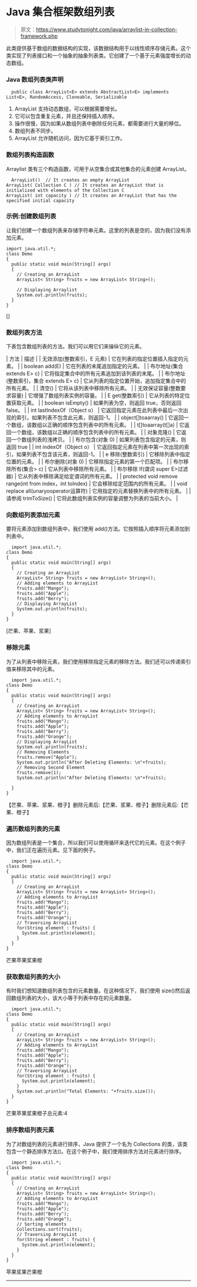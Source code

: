 # Java 集合框架数组列表

> 原文：<https://www.studytonight.com/java/arraylist-in-collection-framework.php>

此类提供基于数组的数据结构的实现，该数据结构用于以线性顺序存储元素。这个类实现了列表接口和一个抽象的抽象列表类。它创建了一个基于元素强度增长的动态数组。

### Java 数组列表类声明

```
  public class ArrayList<E> extends AbstractList<E> implements List<E>, RandomAccess, Cloneable, Serializable 

```

1.  ArrayList 支持动态数组，可以根据需要增长。
2.  它可以包含重复元素，并且还保持插入顺序。
3.  操作很慢，因为如果从数组列表中删除任何元素，都需要进行大量的移位。
4.  数组列表不同步。
5.  ArrayList 允许随机访问，因为它基于索引工作。

### 数组列表构造函数

Arraylist 类有三个构造函数，可用于从空集合或其他集合的元素创建 ArrayList。

```
  ArrayList()  // It creates an empty ArrayList
ArrayList( Collection C ) // It creates an ArrayList that is initialized with elements of the Collection C
ArrayList( int capacity ) // It creates an ArrayList that has the specified initial capacity 

```

### 示例:创建数组列表

让我们创建一个数组列表来存储字符串元素。这里的列表是空的，因为我们没有添加元素。

```
import java.util.*;
class Demo
{
  public static void main(String[] args)
  {   
    // Creating an ArrayList
    ArrayList< String> fruits = new ArrayList< String>();

    // Displaying Arraylist
    System.out.println(fruits);
  }
} 
```

[]

### 数组列表方法

下表包含数组列表的方法。我们可以用它们来操纵它的元素。

| 方法 | 描述 |
| 无效添加(整数索引，E 元素) | 它在列表的指定位置插入指定的元素。 |
| boolean add(E) | 它在列表的末尾追加指定的元素。 |
| 布尔地址(集合 extends E> c) | 它将指定集合中的所有元素追加到该列表的末尾。 |
| 布尔地址(整数索引，集合 extends E> c) | 它从列表的指定位置开始，追加指定集合中的所有元素。 |
| 清空() | 它将从该列表中移除所有元素。 |
| 无效保证容量(整数要求容量) | 它增强了数组列表实例的容量。 |
| E get(整数索引) | 它从列表的特定位置获取元素。 |
| boolean isEmpty() | 如果列表为空，则返回 true，否则返回 false。 |
| int lastIndexOf（Object o） | 它返回指定元素在此列表中最后一次出现的索引，如果列表不包含此元素，则返回-1。 |
| object[]toaarray() | 它返回一个数组，该数组以正确的顺序包含列表中的所有元素。 |
| <t>t[]toaarray(t[]a)</t> | 它返回一个数组，该数组以正确的顺序包含列表中的所有元素。 |
| 对象克隆() | 它返回一个数组列表的浅拷贝。 |
| 布尔包含(对象 0) | 如果列表包含指定的元素，则返回 true |
| int indexOf（Object o） | 它返回指定元素在列表中第一次出现的索引，如果列表不包含该元素，则返回-1。 |
| e 移除(整数索引) | 它移除列表中指定位置的元素。 |
| 布尔删除(对象 0) | 它移除指定元素的第一个匹配项。 |
| 布尔移除所有(集合> c) | 它从列表中移除所有元素。 |
| 布尔移除 If(谓词 super E>过滤器) | 它从列表中移除满足给定谓词的所有元素。 |
| protected void remove range(int from index，int toIndex) | 它会移除给定范围内的所有元素。 |
| void replace all(unaryooperator<e>运算符)</e> | 它用指定的元素替换列表中的所有元素。 |
| 请参阅 trimToSize() | 它将此数组列表实例的容量调整为列表的当前大小。 |

### 向数组列表添加元素

要将元素添加到数组列表中，我们使用 add()方法。它按照插入顺序将元素添加到列表中。

```
  import java.util.*;
class Demo
{
  public static void main(String[] args)
  {   
    // Creating an ArrayList
    ArrayList< String> fruits = new ArrayList< String>();
    // Adding elements to ArrayList
    fruits.add("Mango");
    fruits.add("Apple");
    fruits.add("Berry");
    // Displaying ArrayList
    System.out.println(fruits);
  }
} 

```

[芒果、苹果、浆果]

### 移除元素

为了从列表中移除元素，我们使用移除指定元素的移除方法。我们还可以传递索引值来移除其中的元素。

```
  import java.util.*;
class Demo
{
  public static void main(String[] args)
  {   
    // Creating an ArrayList
    ArrayList< String> fruits = new ArrayList< String>();
    // Adding elements to ArrayList
    fruits.add("Mango");
    fruits.add("Apple");
    fruits.add("Berry");
    fruits.add("Orange");
    // Displaying ArrayList
    System.out.println(fruits);
    // Removing Elements
    fruits.remove("Apple");
    System.out.println("After Deleting Elements: \n"+fruits);
    // Removing Second Element
    fruits.remove(1);
    System.out.println("After Deleting Elements: \n"+fruits);

  }
} 

```

【芒果、苹果、浆果、橙子】删除元素后:【芒果、浆果、橙子】删除元素后:【芒果、橙子】

### 遍历数组列表的元素

因为数组列表是一个集合，所以我们可以使用循环来迭代它的元素。在这个例子中，我们正在遍历元素。见下面的例子。

```
  import java.util.*;
class Demo
{
  public static void main(String[] args)
  {   
    // Creating an ArrayList
    ArrayList< String> fruits = new ArrayList< String>();
    // Adding elements to ArrayList
    fruits.add("Mango");
    fruits.add("Apple");
    fruits.add("Berry");
    fruits.add("Orange");
    // Traversing ArrayList
    for(String element : fruits) {
      System.out.println(element);    
    }
  }
} 

```

芒果苹果浆果橙

### 获取数组列表的大小

有时我们想知道数组列表包含的元素数量。在这种情况下，我们使用 size()然后返回数组列表的大小，该大小等于列表中存在的元素数量。

```
  import java.util.*;
class Demo
{
  public static void main(String[] args)
  {   
    // Creating an ArrayList
    ArrayList< String> fruits = new ArrayList< String>();
    // Adding elements to ArrayList
    fruits.add("Mango");
    fruits.add("Apple");
    fruits.add("Berry");
    fruits.add("Orange");
    // Traversing ArrayList
    for(String element : fruits) {
      System.out.println(element);    
    }
    System.out.println("Total Elements: "+fruits.size());
  }
} 

```

芒果苹果浆果橙子总元素:4

### 排序数组列表元素

为了对数组列表的元素进行排序，Java 提供了一个名为 Collections 的类，该类包含一个静态排序方法()。在这个例子中，我们使用排序方法对元素进行排序。

```
  import java.util.*;
class Demo
{
  public static void main(String[] args)
  {   
    // Creating an ArrayList
    ArrayList< String> fruits = new ArrayList< String>();
    // Adding elements to ArrayList
    fruits.add("Mango");
    fruits.add("Apple");
    fruits.add("Berry");
    fruits.add("Orange");
    // Sorting elements
    Collections.sort(fruits);
    // Traversing ArrayList
    for(String element : fruits) {
      System.out.println(element);    
    }
  }
} 

```

苹果浆果芒果橙

* * *